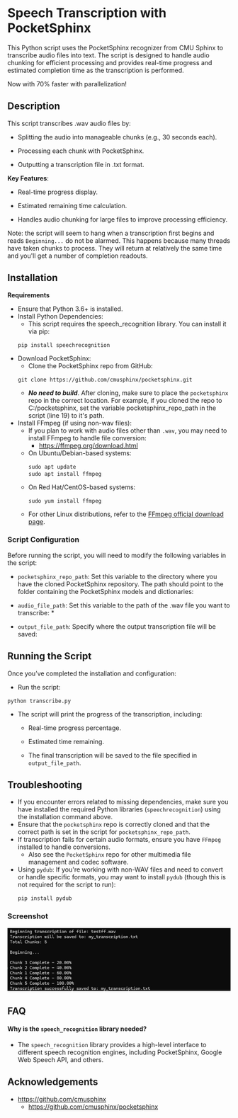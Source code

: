 
# Speech Transcription with PocketSphinx

This Python script uses the PocketSphinx recognizer from CMU Sphinx to transcribe audio files into text. The script is designed to handle audio chunking for efficient processing and provides real-time progress and estimated completion time as the transcription is performed.

Now with 70% faster with parallelization!

## Description

This script transcribes .wav audio files by:

* Splitting the audio into manageable chunks (e.g., 30 seconds each).

* Processing each chunk with PocketSphinx.

* Outputting a transcription file in .txt format.

**Key Features**:

* Real-time progress display.

* Estimated remaining time calculation.

* Handles audio chunking for large files to improve processing efficiency.

Note: the script will seem to hang when a transcription first begins and reads `Beginning...` do not be alarmed. This happens because many threads have taken chunks to process. They will return at relatively the same time and you'll get a number of completion readouts.


## Installation

**Requirements**

* Ensure that Python 3.6+ is installed.
* Install Python Dependencies:
    * This script requires the speech_recognition library. You can install it via pip:
    ```
    pip install speechrecognition
    ```
* Download PocketSphinx:
    * Clone the PocketSphinx repo from GitHub:
    ```
    git clone https://github.com/cmusphinx/pocketsphinx.git
    ```
    * ***No need to build***. After cloning, make sure to place the ```pocketsphinx``` repo in the correct location. For example, if you cloned the repo to C:/pocketsphinx, set the variable pocketsphinx_repo_path in the script (line 19) to it's path.
* Install FFmpeg (if using non-wav files):
    * If you plan to work with audio files other than ```.wav```, you may need to install FFmpeg to handle file conversion:
        * https://ffmpeg.org/download.html
    * On Ubuntu/Debian-based systems:
        ```
        sudo apt update
        sudo apt install ffmpeg
        ```
    * On Red Hat/CentOS-based systems:
        ```
        sudo yum install ffmpeg
        ```
    * For other Linux distributions, refer to the [FFmpeg official download page](https://ffmpeg.org/download.html).

### Script Configuration
Before running the script, you will need to modify the following variables in the script:
* `pocketsphinx_repo_path`: Set this variable to the directory where you have the cloned PocketSphinx repository. The path should point to the folder containing the PocketSphinx models and dictionaries:

* ```audio_file_path```: Set this variable to the path of the .wav file you want to transcribe:
    * 

* ```output_file_path```: Specify where the output transcription file will be saved:


## Running the Script
Once you’ve completed the installation and configuration:
*  Run the script:
```
python transcribe.py
```

* The script will print the progress of the transcription, including:
    * Real-time progress percentage.

    * Estimated time remaining.

    * The final transcription will be saved to the file specified in `output_file_path`.

## Troubleshooting
* If you encounter errors related to missing dependencies, make sure you have installed the required Python libraries (`speechrecognition`) using the installation command above.
* Ensure that the `pocketsphinx` repo is correctly cloned and that the correct path is set in the script for `pocketsphinx_repo_path`.
* If transcription fails for certain audio formats, ensure you have `FFmpeg` installed to handle conversions.
    * Also see the `PocketSphinx` repo for other multimedia file management and codec software.
* Using `pydub`: If you're working with non-WAV files and need to convert or handle specific formats, you may want to install `pydub` (though this is not required for the script to run):
    ```
    pip install pydub
    ```
### Screenshot

![App Screenshot](sample.jpg)
## FAQ

#### Why is the ```speech_recognition``` library needed?

* The `speech_recognition` library provides a high-level interface to different speech recognition engines, including PocketSphinx, Google Web Speech API, and others.



## Acknowledgements

 - https://github.com/cmusphinx
    - https://github.com/cmusphinx/pocketsphinx


